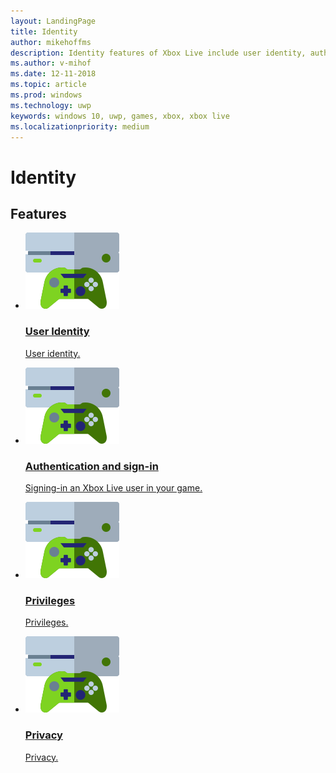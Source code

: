 ```yaml
---
layout: LandingPage
title: Identity
author: mikehoffms
description: Identity features of Xbox Live include user identity, authentication and XAL sign-in, privileges, and privacy.
ms.author: v-mihof
ms.date: 12-11-2018
ms.topic: article
ms.prod: windows
ms.technology: uwp
keywords: windows 10, uwp, games, xbox, xbox live
ms.localizationpriority: medium
---
```


<h1>Identity</h1>

<p>
</p>


<h2>Features</h2>
<ul class="cardsF panelContent cols cols2">
    <li>
        <a href="user/index.md">
        <div class="cardSize">
            <div class="cardPadding">
                <div class="card">
                    <div class="cardImageOuter">
                        <div class="cardImage">
                            <img src="../../images/common/xbl_socialplatform.svg" alt="Social features" />
                        </div>
                    </div>
                    <div class="cardText">
                        <h3>User Identity</h3>
                        <p>User identity.</p>
                    </div>
                </div>
            </div>
        </div>
        </a>
    </li>
    <li>
        <a href="../../using-xbox-live/auth/authentication.md">
        <div class="cardSize">
            <div class="cardPadding">
                <div class="card">
                    <div class="cardImageOuter">
                        <div class="cardImage">
                            <img src="../../images/common/xbl_socialplatform.svg" alt="Social features" />
                        </div>
                    </div>
                    <div class="cardText">
                        <h3>Authentication and sign-in</h3>
                        <p>Signing-in an Xbox Live user in your game.</p>
                    </div>
                </div>
            </div>
        </div>
        </a>
    </li>
    <li>
        <a href="privileges/index.md">
        <div class="cardSize">
            <div class="cardPadding">
                <div class="card">
                    <div class="cardImageOuter">
                        <div class="cardImage">
                            <img src="../../images/common/xbl_socialplatform.svg" alt="Social features" />
                        </div>
                    </div>
                    <div class="cardText">
                        <h3>Privileges</h3>
                        <p>Privileges.</p>
                    </div>
                </div>
            </div>
        </div>
        </a>
    </li>
    <li>
        <a href="privacy/index.md">
        <div class="cardSize">
            <div class="cardPadding">
                <div class="card">
                    <div class="cardImageOuter">
                        <div class="cardImage">
                            <img src="../../images/common/xbl_socialplatform.svg" alt="Social features" />
                        </div>
                    </div>
                    <div class="cardText">
                        <h3>Privacy</h3>
                        <p>Privacy.</p>
                    </div>
                </div>
            </div>
        </div>
        </a>
    </li>
</ul>
